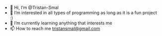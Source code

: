 - 👋 Hi, I’m @Tristan-Smal
- 👀 I’m interested in all types of programming as long as it is a fun project :)
- 🌱 I’m currently learning anything that interests me 
- 📫 How to reach me tristansmal@gmail.com

<!---
Tristan-Smal/Tristan-Smal is a ✨ special ✨ repository because its `README.md` (this file) appears on your GitHub profile.
You can click the Preview link to take a look at your changes.
--->
